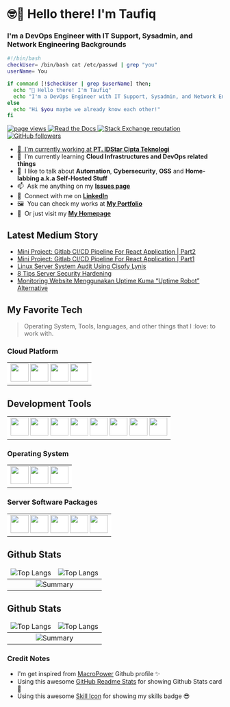 # :nerd_face::wave: Hello there! I'm Taufiq
### I'm a DevOps Engineer with IT Support, Sysadmin, and Network Engineering Backgrounds

<!--Bash Script-->
```bash
#!/bin/bash
checkUser= /bin/bash cat /etc/passwd | grep "you"
userName= You

if command [!$checkUser | grep $userName] then;
  echo "👋 Hello there! I'm Taufiq"
  echo "I'm a DevOps Engineer with IT Support, Sysadmin, and Network Engineering Backgrounds"
else 
  echo "Hi $you maybe we already know each other!"
fi
```
<!--Profile Badge-->
<p align="left">
  <a href="https://github.com/taufiqpsumarna/taufiqpsumarna">
    <img src="https://komarev.com/ghpvc/?username=taufiqpsumarna" alt="page views" />
  </a>
  <a href="https://macropower.readthedocs.io/en/latest">
    <img alt="Read the Docs" src="https://img.shields.io/readthedocs/macropower?logo=read-the-docs">
  </a>
  <a href="https://stackoverflow.com/users/15878247">
    <img alt="Stack Exchange reputation" src="https://img.shields.io/stackexchange/stackoverflow/r/15878247?color=orange&label=reputation&logo=stackoverflow">
  </a>
  <a href="https://github.com/taufiqpsumarna?tab=followers">
    <img alt="GitHub followers" src="https://img.shields.io/github/followers/taufiqpsumarna?color=green&logo=github">
  </a>
</p>

<a href="#profile-title">

- :office: &nbsp;I'm currently working at **[PT. IDStar Cipta Teknologi]**
- :seedling: &nbsp;I’m currently learning **Cloud Infrastructures and DevOps related things**
- :speech_balloon: &nbsp;I like to talk about **Automation**, **Cybersecurity**, **OSS** and **Home-labbing a.k.a Self-Hosted Stuff**
- :mailbox: &nbsp;Ask me anything on my **[Issues page]**
- :incoming_envelope: &nbsp;Connect with me on **[LinkedIn]**
- :framed_picture: &nbsp;You can check my works at **[My Portfolio]**
- :bookmark: &nbsp;Or just visit my **[My Homepage]**


## Latest Medium Story

<!-- MEDIUM-STORY-LIST:START -->
- [Mini Project: Gitlab CI/CD Pipeline For React Application | Part2](https://medium.com/@taufiqpsumarna/mini-project-gitlab-ci-cd-pipeline-for-react-application-part2-3ffffbbdb0e9?source=rss-40f27c1248c3------2)
- [Mini Project: Gitlab CI/CD Pipeline For React Application | Part1](https://medium.com/@taufiqpsumarna/mini-proyek-gitlab-ci-cd-pipeline-for-react-application-part1-98e3499e77ad?source=rss-40f27c1248c3------2)
- [Linux Server System Audit Using Cisofy Lynis](https://medium.com/@taufiqpsumarna/linux-server-system-audit-using-cisofy-lynis-29eb0e71ba61?source=rss-40f27c1248c3------2)
- [8 Tips Server Security Hardening](https://medium.com/@taufiqpsumarna/8-tips-server-security-hardening-8e8662e78ef3?source=rss-40f27c1248c3------2)
- [Monitoring Website Menggunakan Uptime Kuma “Uptime Robot” Alternative](https://medium.com/@taufiqpsumarna/monitoring-website-menggunakan-uptime-kuma-uptime-robot-alternative-f58a102a7222?source=rss-40f27c1248c3------2)
<!-- MEDIUM-STORY-LIST:END -->

<!--Favorite Tech-->
<h2 align="left" id="profile-tech">My Favorite Tech</h2>

> Operating System, Tools, languages, and other things that I :love: to work with.

### Cloud Platform
<table>
<td bgcolor="white">
<img height=42 src="https://cdn.jsdelivr.net/gh/devicons/devicon/icons/amazonwebservices/amazonwebservices-original-wordmark.svg" />
<img height=42 src="https://cdn.jsdelivr.net/gh/devicons/devicon/icons/azure/azure-original.svg" />
<img height=42 src="https://cdn.jsdelivr.net/gh/devicons/devicon/icons/googlecloud/googlecloud-original.svg" />
<img height=42 src="https://cdn.jsdelivr.net/gh/devicons/devicon/icons/heroku/heroku-original-wordmark.svg" />
</td>
</table>

## Development Tools
<table>
<td bgcolor="white">
<img height=42 src="https://cdn.jsdelivr.net/gh/devicons/devicon/icons/ansible/ansible-original.svg" />
<img height=42 src="https://cdn.jsdelivr.net/gh/devicons/devicon/icons/terraform/terraform-original.svg" />
<img height=42 src="https://cdn.jsdelivr.net/gh/devicons/devicon/icons/docker/docker-original.svg" /> 
<img height=42 src="https://cdn.jsdelivr.net/gh/devicons/devicon/icons/kubernetes/kubernetes-plain.svg" />
<img height=42 src="https://cdn.jsdelivr.net/gh/devicons/devicon/icons/bash/bash-original.svg" />
<img height=42 src="https://cdn.jsdelivr.net/gh/devicons/devicon/icons/git/git-original.svg" />
<img height=42 src="https://cdn.jsdelivr.net/gh/devicons/devicon/icons/vim/vim-plain.svg" />
<img height=42 src="https://cdn.jsdelivr.net/gh/devicons/devicon/icons/vscode/vscode-original.svg" />
</td>
</table>

### Operating System
<table>
<td bgcolor="white">
<img height=42 src="https://cdn.jsdelivr.net/gh/devicons/devicon/icons/debian/debian-original.svg" />          
<img height=42 src="https://cdn.jsdelivr.net/gh/devicons/devicon/icons/ubuntu/ubuntu-plain.svg" />
<img height=42 src="https://cdn.jsdelivr.net/gh/devicons/devicon/icons/centos/centos-original.svg" />
</td>
</table>  

### Server Software Packages
<table>
<td bgcolor="white">
<img height=42 src="https://cdn.jsdelivr.net/gh/devicons/devicon/icons/nginx/nginx-original.svg" />
<img height=42 src="https://cdn.jsdelivr.net/gh/devicons/devicon/icons/apache/apache-original.svg" />
<img height=42 src="https://cdn.jsdelivr.net/gh/devicons/devicon/icons/python/python-original.svg" />
<img height=42 src="https://cdn.jsdelivr.net/gh/devicons/devicon/icons/react/react-original.svg" />
<img height=42 src="https://cdn.jsdelivr.net/gh/devicons/devicon/icons/nodejs/nodejs-original.svg" />
</td>
</table>

<h2 align="left" id="profile-stats">Github Stats</h2>

<table>
<thead>
  <tr>
    <td align="center">
    <img src="https://github-readme-stats.vercel.app/api/top-langs?username=taufiqpsumarna&show_icons=true&locale=en&layout=compact&theme=transparent" alt="Top Langs"/>
    </td>
    <td align="center">
    <img src="https://github-readme-stats.vercel.app/api/top-langs?username=taufiqpsumarna&show_icons=true&locale=en&layout=compact&theme=transparent" alt="Top Langs"/>
    </td>
  </tr>
</thead>
<tbody>
  <tr>
    <td colspan="2" align="center">
    <img src="https://github-readme-stats.vercel.app/api?username=taufiqpsumarna&show_icons=true&locale=en&theme=transparent" alt="Summary" />
    </td>
  </tr>
</tbody>
</table>

<!--Github Stats-->
<h2 align="left" id="profile-stats">Github Stats</h2>

<table>
<thead>
  <tr>
    <td align="center">
    <img src="https://github-readme-stats.vercel.app/api/top-langs?username=taufiqpsumarna&show_icons=true&locale=en&layout=compact&theme=transparent" alt="Top Langs"/>
    </td>
    <td align="center">
    <img src="https://github-readme-stats.vercel.app/api/top-langs?username=taufiqpsumarna&show_icons=true&locale=en&layout=compact&theme=transparent" alt="Top Langs"/>
    </td>
  </tr>
</thead>
<tbody>
  <tr>
    <td colspan="2" align="center">
    <img src="https://github-readme-stats.vercel.app/api?username=taufiqpsumarna&show_icons=true&locale=en&theme=transparent" alt="Summary" />
    </td>
  </tr>
</tbody>
</table>

<!--Credits-->
 ### Credit Notes
 - I'm get inspired from [MacroPower](https://github.com/MacroPower) Github profile :sparkles:
 - Using this awesome [GitHub Readme Stats](https://github.com/anuraghazra/github-readme-stats) for showing Github Stats card :card_index:
 - Using this awesome [Skill Icon](https://github.com/tandpfun/skill-icons) for showing my skills badge :sunglasses:
 
  
<!---Links -->
[PT. IDStar Cipta Teknologi]: https://idstar.co.id "Company Website"
[issues page]: https://github.com/taufiqpsumarna/taufiqpsumarna/issues "taufiqpsumarna/issues"
[linkedin]: https://www.linkedin.com/in/taufiqpsumarna "Taufiq's LinkedIn"
[My Portfolio]: https://about.taufiqpsumarna.my.id/showcase/portofolio "Taufiq's Portfolio"
[My Homepage]: https://about.taufiqpsumarna.my.id/showcase/portofolio "Taufiq's Homepage"
